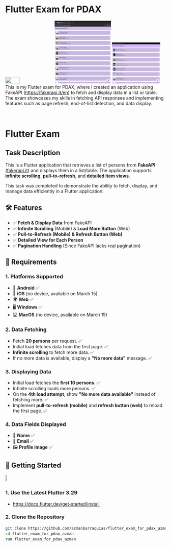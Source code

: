 # Flutter Exam for PDAX
<img src="https://github.com/azmanbarraquias/flutter_exam_for_pdax_azman/blob/main/assets/gif_sample.gif" width=30% height=30%> <img src="https://github.com/azmanbarraquias/flutter_exam_for_pdax_azman/blob/main/assets/browser_build.png" width=35% height=30%>  <img src="https://github.com/azmanbarraquias/flutter_exam_for_pdax_azman/blob/main/assets/desktop_build.png" width=30% height=30%>
<br>
 This is my Flutter exam for PDAX, where I created an application using FakeAPI (https://fakerapi.it/en) to fetch and display data in a list or table. The exam showcases my skills in fetching API responses and implementing features such as page refresh, end-of-list detection, and data display.

<br>

# Flutter Exam

## Task Description
This is a Flutter application that retrieves a list of persons from **FakeAPI** ([fakerapi.it](https://fakerapi.it/en)) and displays them in a list/table. The application supports **infinite scrolling**, **pull-to-refresh**, and **detailed item views**.

This task was completed to demonstrate the ability to fetch, display, and manage data efficiently in a Flutter application.

## 🛠 Features
- ✅ **Fetch & Display Data** from FakeAPI
- ✅ **Infinite Scrolling** (Mobile) & **Load More Button** (Web)
- ✅ **Pull-to-Refresh (Mobile) & Refresh Button (Web)**
- ✅ **Detailed View for Each Person**
- ✅ **Pagination Handling** (Since FakeAPI lacks real pagination)

## 📌 Requirements
### **1. Platforms Supported**
- 📱 **Android** ✅
- 🍏 **iOS** (no device, available on March 15)
- 🌍 **Web** ✅
- 🖥️ **Windows** ✅
- 💻 **MacOS** (no device, available on March 15)

### **2. Data Fetching**
- Fetch **20 persons** per request. ✅
- Initial load fetches data from the first page. ✅
- **Infinite scrolling** to fetch more data. ✅
- If no more data is available, display a **"No more data"** message. ✅

### **3. Displaying Data** 
- Initial load fetches the **first 10 persons**. ✅
- Infinite scrolling loads more persons. ✅
- On the **4th load attempt**, show **"No more data available"** instead of fetching more. ✅
- Implement **pull-to-refresh (mobile)** and **refresh button (web)** to reload the first page. ✅

### **4. Data Fields Displayed**
- 👤 **Name** ✅
- 📧 **Email** ✅
- 🖼️ **Profile Image** ✅

## 🚀 Getting Started
<img src="https://miro.medium.com/v2/resize:fit:3840/1*-XHpdhmBoEU-K3pSPWTX3g.png" width=10% height=10%>

### **1. Use the Latest Flutter 3.29**
- https://docs.flutter.dev/get-started/install

### **2. Clone the Repository**
```sh
git clone https://github.com/azmanbarraquias/flutter_exam_for_pdax_azman.git
cd flutter_exam_for_pdax_azman
run flutter_exam_for_pdax_azman
